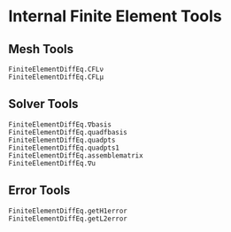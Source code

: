 # Internal Finite Element Tools

## Mesh Tools

```@docs
FiniteElementDiffEq.CFLν
FiniteElementDiffEq.CFLμ
```

## Solver Tools

```@docs
FiniteElementDiffEq.∇basis
FiniteElementDiffEq.quadfbasis
FiniteElementDiffEq.quadpts
FiniteElementDiffEq.quadpts1
FiniteElementDiffEq.assemblematrix
FiniteElementDiffEq.∇u
```

## Error Tools

```@docs
FiniteElementDiffEq.getH1error
FiniteElementDiffEq.getL2error
```
